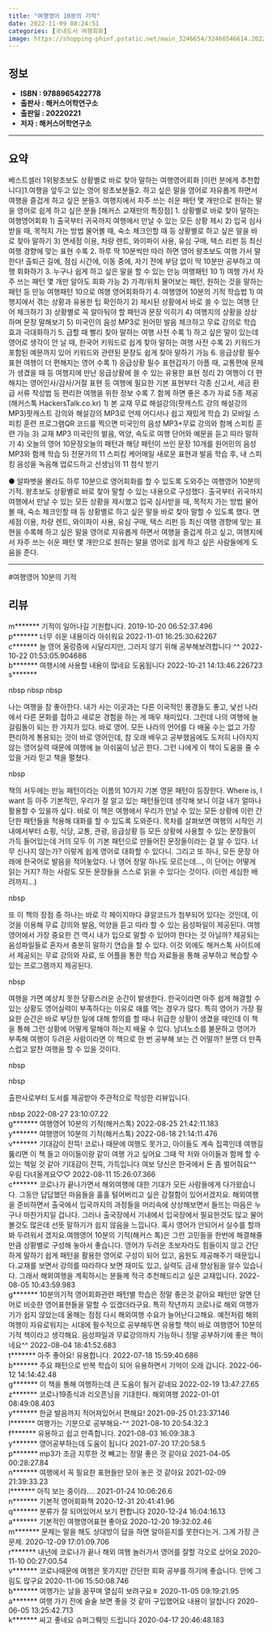```yaml
---
title: "여행영어 10분의 기적"
date: 2022-11-09 08:24:51
categories: [국내도서 여행회화]
image: https://shopping-phinf.pstatic.net/main_3246654/32466546614.20221019123852.jpg
---
```


## **정보**

- **ISBN : 9788965422778**
- **출판사 : 해커스어학연구소**
- **출판일 : 20220221**
- **저자 : 해커스어학연구소**

------



## **요약**

베스트셀러 1위왕초보도 상황별로 바로 찾아 말하는 여행영어회화 [이런 분에게 추천합니다]1.여행을 앞두고 있는 영어 왕초보분들2. 하고 싶은 말을 영어로 자유롭게 하면서 여행을 즐겁게 하고 싶은 분들3. 여행지에서 자주 쓰는 쉬운 패턴 몇 개만으로 원하는 말을 영어로 쉽게 하고 싶은 분들  [해커스 교재만의 특장점] 1. 상황별로 바로 찾아 말하는 여행영어회화 1) 출국부터 귀국까지 여행에서 만날 수 있는 모든 상황 제시 2) 입국 심사받을 때, 목적지 가는 방법 물어볼 때, 숙소 체크인할 때 등 상황별로 하고 싶은 말을 바로 찾아 말하기 3) 면세점 이용, 차량 렌트, 와이파이 사용, 유심 구매, 택스 리펀 등 최신 여행 경향에 맞는 표현 수록 2. 하루 딱 10분씩만 따라 하면 영어 왕초보도 여행 가서 말한다!  출퇴근 길에, 점심 시간에, 이동 중에, 자기 전에 부담 없이 딱 10분만 공부하고 여행 회화하기  3. 누구나 쉽게 하고 싶은 말을 할 수 있는 만능 여행패턴 10 1) 여행 가서 자주 쓰는 패턴 몇 개만 알아도 회화 가능 2) 가격/위치 물어보는 패턴, 원하는 것을 말하는 패턴 등 만능 여행패턴 10으로 여행 영어회화하기 4. 여행영어 10분의 기적 학습법 1) 여행지에서 겪는 상황과 유용한 팁 확인하기 2) 제시된 상황에서 바로 쓸 수 있는 여행 단어 체크하기 3) 상황별로 꼭 알아둬야 할 패턴과 문장 익히기 4) 여행지의 상황을 상상하며 문장 말해보기 5) 미국인의 음성 MP3로 원어민 발음 체크하고 무료 강의로 학습 효과 극대화하기 5. 급할 때 빨리 찾아 말하는 여행 사전 수록 1) 하고 싶은 말이 있는데 영어로 생각이 안 날 때, 한국어 키워드로 쉽게 찾아 말하는 여행 사전 수록 2) 키워드가 포함된 예문까지 있어 키워드와 관련된 문장도 쉽게 찾아 말하기 가능 6. 응급상황 필수 표현  여행이 더 편해지는 영어 수록 1) 응급상황 필수 표현갑자기 아플 때, 교통편에 문제가 생겼을 때 등 여행지에 만난 응급상황에 쓸 수 있는 유용한 표현 정리 2) 여행이 더 편해지는 영어인사/감사/거절 표현 등 여행에 필요한 기본 표현부터 각종 신고서, 세금 환급 서류 작성법 등 편리한 여행을 위한 정보 수록 7. 함께 하면 좋은 추가 자료 5종 제공 (해커스톡 HackersTalk.co.kr) 1) 본 교재 무료 해설강의(팟캐스트 강의  해설강의 MP3)팟캐스트 강의와 해설강의 MP3로 언제 어디서나 쉽고 재밌게 학습 2) 모바일 스피킹 훈련 프로그램QR 코드를 찍으면 미국인의 음성 MP3+무료 강의와 함께 스피킹 훈련 가능 3) 교재 MP3 미국인의 발음, 억양, 속도로 여행 단어와 예문을 듣고 따라 말하기 4) 오늘의 영어 10문장오늘의 패턴과 해당 패턴이 쓰인 문장 10개를 원어민의 음성 MP3와 함께 학습  5) 전문가의 11 스피킹 케어매일 새로운 표현과 발음 학습 후, 내 스피킹 음성을 녹음해 업로드하고 선생님의 11 첨삭 받기

● 알파벳을 몰라도 하루 10분으로 영어회화를 할 수 있도록 도와주는 여행영어 10분의 기적. 왕초보도 상황별로 바로 찾아 말할 수 있는 내용으로 구성했다. 출국부터 귀국까지 여행에서 만날 수 있는 모든 상황을 제시했고 입국 심사받을 때, 목적지 가는 방법 물어볼 때, 숙소 체크인할 때 등 상황별로 하고 싶은 말을 바로 찾아 말할 수 있도록 했다. 면세점 이용, 차량 렌트, 와이파이 사용, 유심 구매, 택스 리펀 등 최신 여행 경향에 맞는 표현을 수록해 하고 싶은 말을 영어로 자유롭게 하면서 여행을 즐겁게 하고 싶고, 여행지에서 자주 쓰는 쉬운 패턴 몇 개만으로 원하는 말을 영어로 쉽게 하고 싶은 사람들에게 도움을 준다.



------

#여행영어 10분의 기적


## **리뷰** 

  m******* 기적이 일어나길 기원합니다. 2019-10-20 06:52:37.496 <br/>  p******* 너무 쉬운 내용이라 아쉬워요 2022-11-01 16:25:30.62267 <br/>  c******* 늘 영어 울렁증에 시달리지만,
그러지 않기 위해 공부해보려합니다 ^^ 2022-10-22 01:53:05.904686 <br/>  b******* 여행시에 사용할 내용이 많네요 도움됩니다 2022-10-21 14:13:46.226723 <br/>  s******* 
 

nbsp
nbsp
nbsp

 나는 여행을 참 좋아한다. 내가 사는 이곳과는 다른 이국적인 풍경들도 좋고, 낯선 나라에서 다른 문화를 접하고 새로운 경험을 하는 게 매우 재미있다. 그런데 나의 여행에 늘 걸림돌이 되는 한 가지가 있다. 바로 영어. 모든 나라의 언어를 다 배울 수는 없고 가장 편리하게 통용되는 것이 바로 영어인데, 참 오래 배우고 공부했음에도 도저히 나아지지 않는 영어실력 때문에 여행에 늘 아쉬움이 남곤 한다. 그런 나에게 이 책이 도움을 줄 수 있을 거라 믿고 책을 펼쳤다. 


 


 nbsp


 책의 서두에는 만능 패턴이라는 이름의 10가지 기본 영문 패턴이 등장한다. Where is, I want 등 아주 기본적인, 우리가 잘 알고 있는 패턴들인데 생각해 보니 이걸 내가 얼마나 활용할 수 있을까 싶다. 바로 이 책은 여행에서 우리가 만날 수 있는 모든 상황에 이런 간단한 패턴들을 적용해 대화를 할 수 있도록 도와준다. 목차를 살펴보면 여행의 시작인 기내에서부터 쇼핑, 식당, 교통, 관광, 응급상황 등 모든 상황에 사용할 수 있는 문장들이 가득 들어있는데 거의 모두 이 기본 패턴으로 만들어진 문장들이라는 걸 알 수 있다. 너무 신나지 않는가? 이렇게 쉽게 영어로 대화할 수 있다니. 그리고 또 하나, 모든 문장 아래에 한국어로 발음을 적어놓았다. 나 영어 정말 하나도 모르는데..., 이 단어는 어떻게 읽는 거지? 하는 사람도 모든 문장들을 스스로 읽을 수 있다는 것이다. (이런 세심한 배려까지...) 


 


 nbsp


 또 이 책의 장점 중 하나는 바로 각 페이지마다 큐알코드가 첨부되어 있다는 것인데, 이것을 이용해 무료 강의와 발음, 억양을 듣고 따라 할 수 있는 음성파일이 제공된다. 여행영어에서 가장 중요한 건 역시 내가 입으로 말할 수 있어야 한다는 것 아닐까? 제공되는 음성파일들로 혼자서 충분히 말하기 연습을 할 수 있다. 이것 외에도 해커스톡 사이트에서 제공되는 무료 강의와 자료, 또 어플을 통한 학습 자료들을 통해 공부하고 복습할 수 있는 프로그램까지 제공된다. 


 


 nbsp


 여행을 가면 예상치 못한 당황스러운 순간이 발생한다. 한국이라면 아주 쉽게 해결할 수 있는 상황도 영어실력이 부족하다는 이유로 애를 먹는 경우가 많다. 특히 영어가 가장 필요한 순간은 바로 부당한 일에 대해 항의를 할 때나 위급한 상황이 생겼을 때인데 이 책을 통해 그런 상황에 어떻게 말해야 하는지 배울 수 있다. 남녀노소를 불문하고 영어가 부족해 여행이 두려운 사람이라면 이 책으로 한 번 공부해 보는 건 어떨까? 분명 더 만족스럽고 알찬 여행을 할 수 있을 것이다. 


 


 


 nbsp


 nbsp


  출판사로부터 도서를 제공받아 주관적으로 작성한 리뷰입니다.

nbsp 2022-08-27 23:10:07.22 <br/>  g******* 여행영어 10분의 기적(해커스톡) 2022-08-25 21:42:11.183 <br/>  y******* 여행영어 10분의 기적(해커스톡) 2022-08-18 21:14:11.476 <br/>  v******* 기대감이 잔뜩! 
코로나 때문에 여행도 못가고, 아이들도 계속 집콕인데
여행길 뚫리면 이 책 들고 아이들이랑 같이 여행 가고 싶어요 그때 딱 저와 아이들과 함께 할 수 있는 책일 것 같아 기대감이 잔뜩, 가득입니다 여보 당신은 한국에서 돈 좀 벌어줘요^^ 우림 다녀올게요♡♡ 2022-08-11 15:26:07.366 <br/>  c******* 코로나가 끝나가면서 해외여행에 대한 기대가 모든 사람들에게 다가왔습니다. 그동안 답답했던 마음들을 훌훌 털어버리고 싶은 감절함이 있어서겠지요.  해외여행을 준비하면서 출국에서 입국까지의 과정들을 머리속에 상상해보면서 들뜨는 마음은 누구나 마찬가지일 겁니다. 그러나 출국장에서 기내에서 입국장에서 필요한것도 많고 물어볼것도 많은데 선뜻 말하기가 쉽지 않음을 느낍니다. 혹시 영어가 안되어서 실수를 할까봐 두려워서 겠지요.여행영어 10분의 기적(해커스 톡)은 그런 고민들을 한번에 해결해줄만큼 상황별로 구성해 놓아서 좋습니다. 영어가 두려운 초보자라도 힘들이지 않고 간단하게 말하기 쉽게 패턴을 활용한 영어로 구성이 되어 있고, 음원도 제공해주기 때문입니다.교재를 보면서 강의를 따라하다 보면 재미도 있고, 실력도 금새 향상됨을 알수 있습니다. 그래서 해외여행을 계획하시는 분들께 적극 추천해드리고 싶은 교재입니다. 2022-08-05 10:43:59.983 <br/>  g******* 10분의기적 영어회화관련 패턴별 학습은 정말 좋은것 같아요 패턴만 알면 단어로 비슷한 영어표현들을 말할 수 있겠더라구요.
특히 작년까지 코로나로 해외 여행가기가 쉽지 않았는데 올해는 점점 다시 해외여행 수요가 늘어난다고해요.
예전처럼 해외여행이 자유로워지는 시대에 필수적으로 공부해두면 유용할 책이 바로 여행영어 10분의 기적 책이라고 생각해요.  음성파일과 무료강의까지 가능하니 정말 공부하기에 좋은 책이네요^^ 2022-08-04 18:41:52.683 <br/>  t******* 아주 좋아요! 유용합니다. 2022-07-18 15:59:40.686 <br/>  b******* 주요 패턴으로 반복  학습이 되어 유용하면서 기억이 오래 갑니다. 2022-06-12 14:14:42.48 <br/>  g******* 이 책을 통해 여행하는데 큰 도움이 될거 같네요 2022-02-19 13:47:27.65 <br/>  z******* 코로나19종식과 리오픈닝을 기대한다. 해외여행 2022-01-01 08:49:08.403 <br/>  y******* 한글 발음까지 적어져있어서 편해요! 2021-09-25 01:23:37.146 <br/>  l******* 여행가는 기분으로 공부해요-^^ 2021-08-10 20:54:32.3 <br/>  f******* 유용하고 쉽고 만족합니다. 2021-08-03 16:09:38.3 <br/>  y******* 영어공부하는데 도움이 됩니다 2021-07-20 17:20:58.5 <br/>  p******* mp3가 조금 지루한 것 빼고는 정말 좋은 것 같아요 2021-04-05 00:28:27.84 <br/>  n******* 여행에서 꼭 필요한 표현들만 모아 놓은 것 같아요 2021-02-09 21:39:33.23 <br/>  l******* 아직 보는 중이라.... 2021-01-24 10:06:26.6 <br/>  n******* 기본적 영어회화책 2020-12-31 20:41:41.96 <br/>  q******* 분류가 잘 되어있어서 보기 편합니다 2020-12-24 16:04:16.13 <br/>  a******* 기본적인 여행영어표현 좋아요 2020-12-20 19:32:02.46 <br/>  m******* 문제는 말을 해도 상대방이 답을 하면 알아듣지를 못한다는거. 그게 가장 큰 문제. 2020-12-09 17:01:09.706 <br/>  r******* 내년에 코로나가 끝나 해외 여행 놀러가서 영어를 잘할 각오로 샀어요 2020-11-10 00:27:00.54 <br/>  v******* 코로나때문에 여행은 못가지만 간단한 회화 공부를 하기에 좋습니다. 안에 그림도 많구요 2020-11-06 15:50:08.746 <br/>  b******* 여행가는 날을 꿈꾸며 열심히 보려구요ㅎ 2020-11-05 09:19:21.95 <br/>  a******* 여행 가기 전에 술술 보면 좋을 것 같아 구입했어요 내용이 알찹니다 2020-06-05 13:25:42.713 <br/>  k******* 싸고 좋네요 슈퍼그뤠잇 드립니다 2020-04-17 20:46:48.183 <br/>